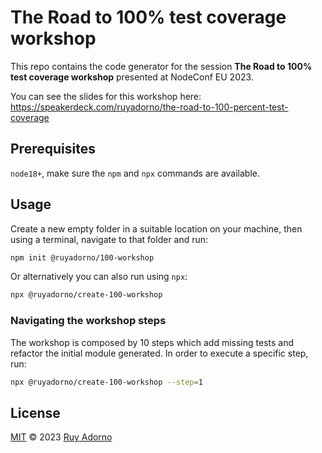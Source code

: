# The Road to 100% test coverage workshop

This repo contains the code generator for the session **The Road to 100% test
coverage workshop** presented at NodeConf EU 2023.

You can see the slides for this workshop here: <https://speakerdeck.com/ruyadorno/the-road-to-100-percent-test-coverage>

## Prerequisites

`node18+`, make sure the `npm` and `npx` commands are available.

## Usage

Create a new empty folder in a suitable location on your machine, then using a
terminal, navigate to that folder and run:

```sh
npm init @ruyadorno/100-workshop
```

Or alternatively you can also run using `npx`:

```sh
npx @ruyadorno/create-100-workshop
```

### Navigating the workshop steps

The workshop is composed by 10 steps which add missing tests and refactor the
initial module generated. In order to execute a specific step, run:

```sh
npx @ruyadorno/create-100-workshop --step=1
```

## License

[MIT](LICENSE) © 2023 [Ruy Adorno](http://ruyadorno.com)
